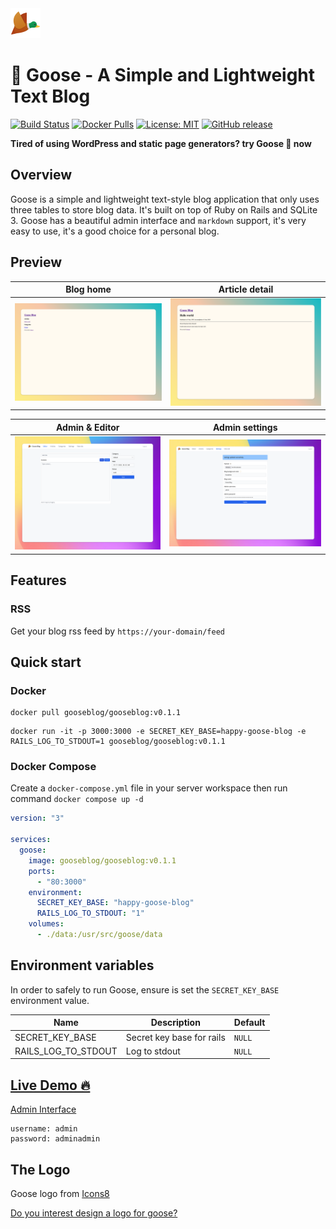 <img src="https://raw.githubusercontent.com/blackstorm/goose/v0.0.1/app/assets/images/logo.png" width="48" height="48" />

# 🦆 Goose - A Simple and Lightweight Text Blog

[![Build Status](https://img.shields.io/github/actions/workflow/status/blackstorm/goose/release.yml)](https://github.com/blackstorm/goose/actions/workflows/release.yml)
[![Docker Pulls](https://img.shields.io/docker/pulls/gooseblog/gooseblog)](https://hub.docker.com/r/gooseblog/gooseblog)
[![License: MIT](https://img.shields.io/github/license/blackstorm/goose)](https://github.com/blackstorm/goose/blob/main/LICENSE)
[![GitHub release](https://img.shields.io/github/v/release/blackstorm/goose?logo=github)](https://github.com/blackstorm/goose/releases)


**Tired of using WordPress and static page generators? try Goose 🦆 now**

## Overview
Goose is a simple and lightweight text-style blog application that only uses three tables to store blog data. It's built on top of Ruby on Rails and SQLite 3. Goose has a beautiful admin interface and `markdown` support, it's very easy to use, it's a good choice for a personal blog.

## Preview
Blog home             | Article detail
:-------------------------:|:-------------------------:
![Goose blog Home](https://raw.githubusercontent.com/blackstorm/goose/main/doc/images/preview-home.png)  |  ![Goose blog article detail](https://raw.githubusercontent.com/blackstorm/goose/main/doc/images/preview-article.png)

Admin & Editor             |  Admin settings
:-------------------------:|:-------------------------:
![Goose admin editor](https://raw.githubusercontent.com/blackstorm/goose/main/doc/images/preview-editor.png) | ![Goose admin setting](https://raw.githubusercontent.com/blackstorm/goose/main/doc/images/preview-setting.png)


## Features
### RSS
Get your blog rss feed by `https://your-domain/feed`

## Quick start  

### Docker

```
docker pull gooseblog/gooseblog:v0.1.1
```

```
docker run -it -p 3000:3000 -e SECRET_KEY_BASE=happy-goose-blog -e RAILS_LOG_TO_STDOUT=1 gooseblog/gooseblog:v0.1.1
```

### Docker Compose
Create a `docker-compose.yml` file in your server workspace then run command `docker compose up -d`

```yaml
version: "3"

services:
  goose:
    image: gooseblog/gooseblog:v0.1.1
    ports:
      - "80:3000"
    environment:
      SECRET_KEY_BASE: "happy-goose-blog"
      RAILS_LOG_TO_STDOUT: "1"
    volumes:
      - ./data:/usr/src/goose/data
```

## Environment variables
In order to safely to run Goose, ensure is set the `SECRET_KEY_BASE` environment value.

| Name | Description | Default |
| --- | --- | --- |
| SECRET_KEY_BASE | Secret key base for rails | `NULL` |
| RAILS_LOG_TO_STDOUT | Log to stdout | `NULL` |

## [Live Demo 🔥](https://demo.getgooseblog.com) 

[Admin Interface](https://demo.getgooseblog.com/admin)

```
username: admin
password: adminadmin
```

## The Logo
Goose logo from [Icons8](https://icons8.com/icon/voq5kWfX8meG/flying-duck)

[Do you interest design a logo for goose?](https://github.com/blackstorm/goose/issues/42)
